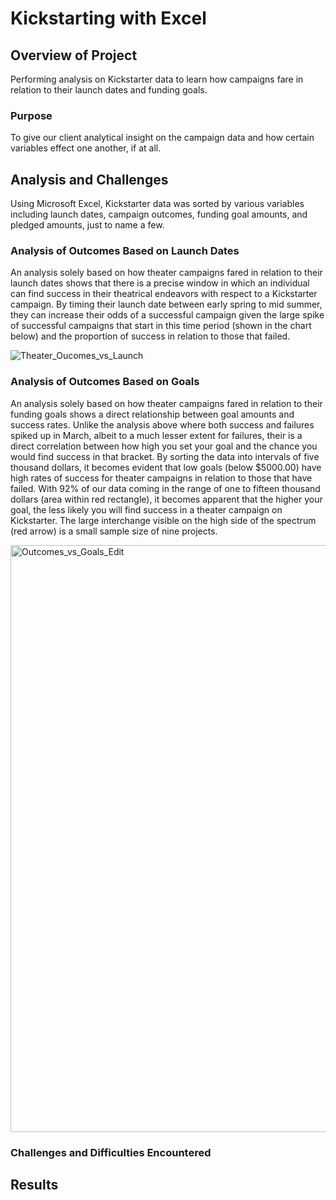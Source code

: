 # Kickstarting with Excel
## Overview of Project
Performing analysis on Kickstarter data to learn how campaigns fare in relation to their launch dates and funding goals.
### Purpose
To give our client analytical insight on the campaign data and how certain variables effect one another, if at all.
## Analysis and Challenges

Using Microsoft Excel, Kickstarter data was sorted by various variables including launch dates, campaign outcomes, funding goal amounts, and pledged amounts, just to name a few.

### Analysis of Outcomes Based on Launch Dates

An analysis solely based on how theater campaigns fared in relation to their launch dates shows that there is a precise window in which an individual can find success in their theatrical endeavors with respect to a Kickstarter campaign.  By timing their launch date between early spring to mid summer, they can increase their odds of a successful campaign given the large spike of successful campaigns that start in this time period (shown in the chart below) and the proportion of success in relation to those that failed.

![Theater_Oucomes_vs_Launch](https://user-images.githubusercontent.com/108758105/181832299-03667918-fd84-41ca-ba43-c6c3517e92a6.png)

### Analysis of Outcomes Based on Goals

An analysis solely based on how theater campaigns fared in relation to their funding goals shows a direct relationship between goal amounts and success rates.  Unlike the analysis above where both success and failures spiked up in March, albeit to a much lesser extent for failures, their is a direct correlation between how high you set your goal and the chance you would find success in that bracket.  By sorting the data into intervals of five thousand dollars, it becomes evident that low goals (below $5000.00) have high rates of success for theater campaigns in relation to those that have failed. With 92% of our data coming in the range of one to fifteen thousand dollars (area within red rectangle), it becomes apparent that the higher your goal, the less likely you will find success in a theater campaign on Kickstarter.  The large interchange visible on the high side of the spectrum (red arrow) is a small sample size of nine projects.

<img width="939" alt="Outcomes_vs_Goals_Edit" src="https://user-images.githubusercontent.com/108758105/181842079-e4d89ad5-69cb-42f8-90cc-d754417c89ca.png">

### Challenges and Difficulties Encountered

## Results

